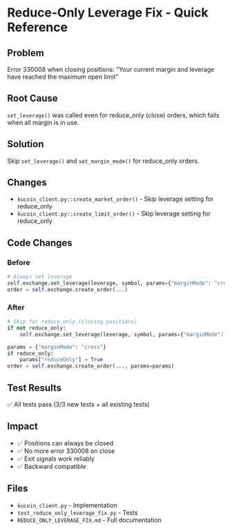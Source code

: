 # Reduce-Only Leverage Fix - Quick Reference

## Problem
Error 330008 when closing positions: "Your current margin and leverage have reached the maximum open limit"

## Root Cause
`set_leverage()` was called even for reduce_only (close) orders, which fails when all margin is in use.

## Solution
Skip `set_leverage()` and `set_margin_mode()` for reduce_only orders.

## Changes
- `kucoin_client.py::create_market_order()` - Skip leverage setting for reduce_only
- `kucoin_client.py::create_limit_order()` - Skip leverage setting for reduce_only

## Code Changes

### Before
```python
# Always set leverage
self.exchange.set_leverage(leverage, symbol, params={"marginMode": "cross"})
order = self.exchange.create_order(...)
```

### After
```python
# Skip for reduce_only (closing positions)
if not reduce_only:
    self.exchange.set_leverage(leverage, symbol, params={"marginMode": "cross"})

params = {"marginMode": "cross"}
if reduce_only:
    params["reduceOnly"] = True
order = self.exchange.create_order(..., params=params)
```

## Test Results
✅ All tests pass (3/3 new tests + all existing tests)

## Impact
- ✅ Positions can always be closed
- ✅ No more error 330008 on close
- ✅ Exit signals work reliably
- ✅ Backward compatible

## Files
- `kucoin_client.py` - Implementation
- `test_reduce_only_leverage_fix.py` - Tests
- `REDUCE_ONLY_LEVERAGE_FIX.md` - Full documentation
